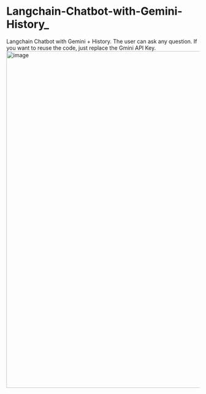 # Langchain-Chatbot-with-Gemini-History_
Langchain Chatbot with Gemini + History. The user can ask any question. If you want to reuse the code, just replace the Gmini API Key.
<img width="1179" height="878" alt="image" src="https://github.com/user-attachments/assets/f7821dd9-af63-45e9-8d80-35d2525e6ad5" />
